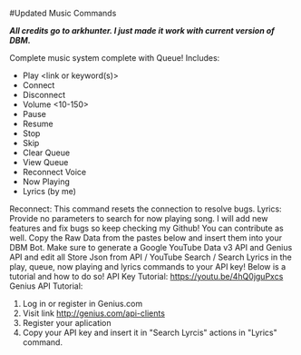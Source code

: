 #Updated Music Commands

***All credits go to arkhunter. I just made it work with current version of DBM.***

Complete music system complete with Queue!
Includes:
- Play <link or keyword(s)>
- Connect
- Disconnect
- Volume <10-150>
- Pause
- Resume
- Stop
- Skip
- Clear Queue
- View Queue 
- Reconnect Voice
- Now Playing
- Lyrics (by me)

Reconnect:
This command resets the connection to resolve bugs.
Lyrics:
Provide no parameters to search for now playing song.
I will add new features and fix bugs so keep checking my Github!
You can contribute as well.
Copy the Raw Data from the pastes below and insert them into your DBM Bot. Make sure to generate a Google YouTube Data v3 API and Genius API and edit all Store Json from API / YouTube Search / Search Lyrics in the play, queue, now playing and lyrics commands to your API key! 
Below is a tutorial and how to do so!
API Key Tutorial: https://youtu.be/4hQ0jguPxcs
Genius API Tutorial:
1. Log in or register in Genius.com
2. Visit link http://genius.com/api-clients
3. Register your aplication
4. Copy your API key and insert it in "Search Lyrcis" actions in "Lyrics" command.
